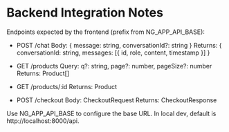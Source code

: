 # Backend Integration Notes

Endpoints expected by the frontend (prefix from NG_APP_API_BASE):
- POST /chat
  Body: { message: string, conversationId?: string }
  Returns: { conversationId: string, messages: [{ id, role, content, timestamp }] }

- GET /products
  Query: q?: string, page?: number, pageSize?: number
  Returns: Product[]

- GET /products/:id
  Returns: Product

- POST /checkout
  Body: CheckoutRequest
  Returns: CheckoutResponse

Use NG_APP_API_BASE to configure the base URL. In local dev, default is http://localhost:8000/api.
